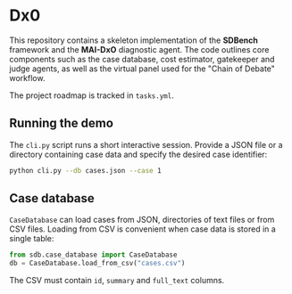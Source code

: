 # Dx0

This repository contains a skeleton implementation of the **SDBench** framework and the
**MAI-DxO** diagnostic agent. The code outlines core components such as the case
database, cost estimator, gatekeeper and judge agents, as well as the virtual
panel used for the "Chain of Debate" workflow.

The project roadmap is tracked in `tasks.yml`.

## Running the demo

The `cli.py` script runs a short interactive session. Provide a JSON file or a
directory containing case data and specify the desired case identifier:

```bash
python cli.py --db cases.json --case 1
```

## Case database

`CaseDatabase` can load cases from JSON, directories of text files or from
CSV files. Loading from CSV is convenient when case data is stored in a single
table:

```python
from sdb.case_database import CaseDatabase
db = CaseDatabase.load_from_csv("cases.csv")
```

The CSV must contain `id`, `summary` and `full_text` columns.
